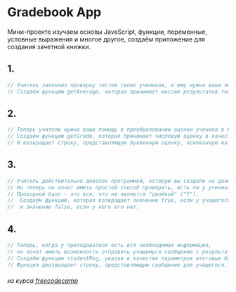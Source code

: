 # Gradebook App 
Мини-проекте изучаем основы JavaScript, функции, 
переменные, условные выражения и многое другое,
создаём приложение для создания зачетной книжки.

## 1.
```javascript
// Учитель закончил проверку тестов своих учеников, и ему нужна ваша помощь,чтобы подсчитать средний балл по классу.
// Создаём функцию getAverage, которая принимает массив результатов тестов и возвращает средний балл.
```
## 2.
```javascript
// Теперь учителю нужна ваша помощь в преобразовании оценки ученика в буквенную оценку.
// Создаём функцию getGrade, которая принимает числовую оценку в качестве параметра.
// И возвращает строку, представляющую буквенную оценку, основанную на баллах.
```
## 3.
```javascript
// Учитель действительно доволен программой, которую вы создали на данный момент.
// Но теперь он хочет иметь простой способ проверить, есть ли у ученика проходной балл.
// Проходной балл - это все, что не является "двойкой" ("F").
//  Создаём функцию, которая возвращает значение true, если у учащегося есть проходной балл,
//  и значение false, если у него его нет.
```
## 4.
```javascript
// Теперь, когда у преподавателя есть вся необходимая информация,
// он хочет иметь возможность отправить учащемуся сообщение с результатами.
// Создаём функцию studentMsg, указав в качестве параметров итоговые баллы и оценку учащегося.
// Функция двозвращает строку, представляющую сообщение для учащегося.
```

###### из курса [freecodecamp](https://www.freecodecamp.org/learn/javascript-algorithms-and-data-structures-v8/)